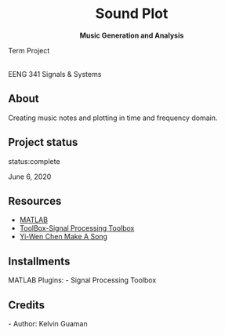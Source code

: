 
<h1 align="center">Sound Plot</h1>
  <p align="center"><strong>Music Generation and Analysis </strong>
  <p> Term Project</p>
   <br>EENG 341 Signals & Systems </p>
   

  <h2>About</h2>
 Creating music notes and plotting in time and frequency domain.



<h2>Project status</h2>
 status:complete 
 <p>June 6, 2020</p>
 
<h2>Resources</h2>
<ul>
  <li><a href="https://www.mathworks.com/products/matlab.html" target="_blank">MATLAB</a></li>
  <li><a href="https://www.mathworks.com/help/signal/referencelist.html?type=app&s_tid=CRUX_topnav" target="_blank">ToolBox-Signal Processing Toolbox</a></li>
  <li><a href="https://www.mathworks.com/matlabcentral/fileexchange/65665-make-a-song" target="_blank"> Yi-Wen Chen Make A Song</a></li>
	
</ul> 
<h2>Installments</h2>
MATLAB
Plugins:
	- Signal Processing Toolbox

<h2>Credits</h2>
- Author: Kelvin Guaman
